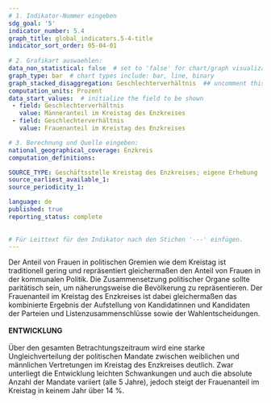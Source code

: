 ```yaml
---
# 1. Indikator-Nummer eingeben 
sdg_goal: '5'
indicator_number: 5.4
graph_title: global_indicators.5-4-title
indicator_sort_order: 05-04-01
 
# 2. Grafikart auswaehlen: 
data_non_statistical: false  # set to 'false' for chart/graph visualization 
graph_type: bar  # chart types include: bar, line, binary 
graph_stacked_disaggregation: Geschlechterverhältnis  ## uncomment this line for stacked bars. eplace 'Geschlecht' with the field of aggregation. 
computation_units: Prozent 
data_start_values:  # initialize the field to be shown  
 - field: Geschlechterverhältnis 
   value: Männeranteil im Kreistag des Enzkreises
 - field: Geschlechterverhältnis 
   value: Frauenanteil im Kreistag des Enzkreises

# 3. Berechnung und Quelle eingeben: 
national_geographical_coverage: Enzkreis
computation_definitions: 

SOURCE_TYPE: Geschäftsstelle Kreistag des Enzkreises; eigene Erhebung 
source_earliest_available_1: 
source_periodicity_1: 

language: de   
published: true 
reporting_status: complete
 
 
# Für Leittext für den Indikator nach den Stichen '---' einfügen. 
---
```

Der Anteil von Frauen in politischen Gremien wie dem Kreistag ist traditionell gering und repräsentiert gleichermaßen den Anteil von Frauen in der kommunalen Politik. Die Zusammensetzung politischer Organe sollte paritätisch sein, um näherungsweise die Bevölkerung zu repräsentieren. Der Frauenanteil im Kreistag des Enzkreises ist dabei gleichermaßen das kombinierte Ergebnis der Aufstellung von Kandidatinnen und Kandidaten der Parteien und Listenzusammenschlüsse sowie der Wahlentscheidungen. <br>
<br>
**ENTWICKLUNG** <br>
<br>
Über den gesamten Betrachtungszeitraum wird eine starke Ungleichverteilung der politischen Mandate zwischen weiblichen und männlichen Vertretungen im Kreistag des Enzkreises deutlich. Zwar unterliegt die Entwicklung leichten Schwankungen und auch die absolute Anzahl der Mandate variiert (alle 5 Jahre), jedoch steigt der Frauenanteil im Kreistag in keinem Jahr über 14 %.
